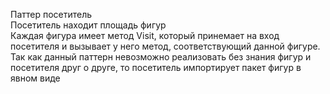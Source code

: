 Паттер посетитель<br>
Посетитель находит площадь фигур<br>
Каждая фигура имеет метод Visit, который принемает на вход посетителя и вызывает у него метод, соответствующий данной фигуре.<br>
Так как данный паттерн невозможно реализовать без знания фигур и посетителя друг о друге, то посетитель импортирует пакет фигур в явном виде<br>